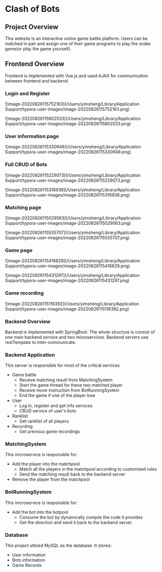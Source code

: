 # Clash of Bots

## Project Overview

This website is an interactive online game battle platform. Users can be matched in pair and assign one of their game programs to play the snake game(or play the game yourself).



## Frontend Overview

Frontend is implemented with Vue.js and used AJAX for communication between frontend and backend.

### Login and Register

![image-20220826115752163](/Users/yimsheng/Library/Application Support/typora-user-images/image-20220826115752163.png)

![image-20220826115802533](/Users/yimsheng/Library/Application Support/typora-user-images/image-20220826115802533.png)

### User information page

![image-20220826115330948](/Users/yimsheng/Library/Application Support/typora-user-images/image-20220826115330948.png)

### Full CRUD of Bots

![image-20220826115229073](/Users/yimsheng/Library/Application Support/typora-user-images/image-20220826115229073.png)

![image-20220826115316938](/Users/yimsheng/Library/Application Support/typora-user-images/image-20220826115316938.png)

### Matching page

![image-20220826115029563](/Users/yimsheng/Library/Application Support/typora-user-images/image-20220826115029563.png)

![image-20220826115535707](/Users/yimsheng/Library/Application Support/typora-user-images/image-20220826115535707.png)

### Game page


![image-20220826115416829](/Users/yimsheng/Library/Application Support/typora-user-images/image-20220826115416829.png)

![image-20220826115431297](/Users/yimsheng/Library/Application Support/typora-user-images/image-20220826115431297.png)

### Game recording

![image-20220826115116392](/Users/yimsheng/Library/Application Support/typora-user-images/image-20220826115116392.png)



### Backend Overview

Backend is implemented with SpringBoot. The whole structure is consist of one main backend service and two microservices. Backend servers use restTemplate to inter-communicate.

### Backend Application

This server is responsible for most of the critical services.

-   Game battle
    -   Receive matching result from MatchingSystem
    -   Start the game thread for these two matched player
    -   Receive move instruction from BotRunningSystem
    -   End the game if one of the player lose
-   User
    -   Log in, register and get info services
    -   CRUD service of user's bots
-   Ranklist
    -   Get ranklist of all players
-   Recording
    -   Get previous game recordings

### MatchingSystem

This microservice is responsible for:

-   Add the player into the matchpool
    -   Match all the players in the matchpool according to customized rules
    -   Send the matching result back to the backend server
-   Remove the player from the matchpool

### BotRunningSystem

This microservice is responsible for:

-   Add the bot into the botpool
    -   Consume the bot by dynamically compile the code it provides
    -   Get the direction and send it back to the backend server

### Database

This project utlized MySQL as the database. It stores:

-   User information
-   Bots information
-   Game Records

